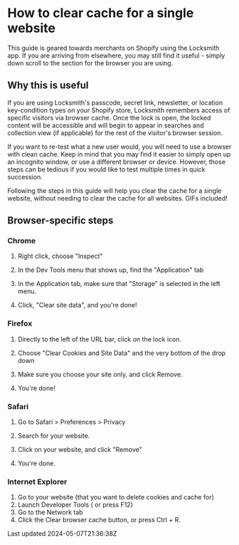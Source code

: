 # How to clear cache for a single website

This guide is geared towards merchants on Shopify using the Locksmith app. If you are arriving from elsewhere, you may still find it useful - simply down scroll to the section for the browser you are using.

## Why this is useful

If you are using Locksmith's passcode, secret link, newsletter, or location key-condition types on your Shopify store, Locksmith remembers access of specific visitors via browser cache. Once the lock is open, the locked content will be accessible and will begin to appear in searches and collection view (if applicable) for the rest of the visitor's browser session.

If you want to re-test what a new user would, you will need to use a browser with clean cache. Keep in mind that you may find it easier to simply open up an incognito window, or use a different browser or device. However, those steps can be tedious if you would like to test multiple times in quick succession.

Following the steps in this guide will help you clear the cache for a single website, without needing to clear the cache for all websites. GIFs included!

## Browser-specific steps

### Chrome

1. Right click, choose "Inspect"

2. In the Dev Tools menu that shows up, find the "Application" tab

3. In the Application tab, make sure that "Storage" is selected in the left menu.

4. Click, "Clear site data", and you're done!

### Firefox

1. Directly to the left of the URL bar, click on the lock icon.

2. Choose "Clear Cookies and Site Data" and the very bottom of the drop down

3. Make sure you choose your site only, and click Remove.

4. You're done!

### Safari

1. Go to Safari \> Preferences \> Privacy

2. Search for your website.

3. Click on your website, and click "Remove"

4. You're done.

### Internet Explorer

1. Go to your website (that you want to delete cookies and cache for)
2. Launch Developer Tools ( or press F12)
3. Go to the Network tab
4. Click the Clear browser cache button, or press Ctrl + R.

Last updated 2024-05-07T21:36:38Z